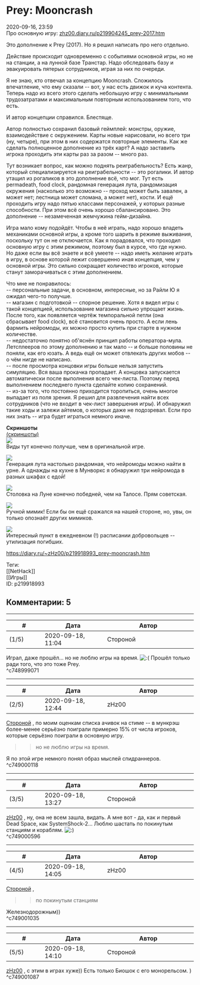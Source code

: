 Prey: Mooncrash
===============

  
2020-09-16, 23:59  
 Про основную игру:  [zhz00.diary.ru/p219904245\_prey-2017.htm](Prey%20(2017))    
   
 Это дополнение к Prey (2017). Но я решил написать про него отдельно.   
   
 Действие происходит одновременно с событиями основной игры, но не на станции, а на лунной базе Транстар. Надо обследовать базу и эвакуировать пятерых сотрудников, играя за них по очереди.   
   
 Я не знаю, кто отвечал за концепцию Mooncrash. Сложилось впечатление, что ему сказали -- вот, у нас есть движок и куча контента. Теперь надо из всего этого сделать небольшую игру с минимальными трудозатратами и максимальным повторным использованием того, что есть.   
   
 И автор концепции справился. Блестяще.   
   
 Автор полностью сохранил базовый геймплей: монстры, оружие, взаимодействие с окружением. Карты новые нарисовали, но всего три (ну, четыре), при этом в них содержатся повторные элементы. Как же сделать полноценное дополнение из трёх карт? А надо заставить игрока проходить эти карты раз за разом -- много раз.   
   
 Тут возникает вопрос, как можно поднять реиграбельность? Есть жанр, который специализируется на реиграбельности -- это рогалики. И автор утащил из рогаликов в это дополнение всё, что мог. Тут есть permadeath, food clock, рандомная генерация лута, рандомизация окружения (насколько это возможно -- проход может быть завален, а может нет; лестница может сломана, а может нет), кости. И ещё проходить игру надо пятью классами персонажей, у которых разные способности. При этом всё очень хорошо сбалансировано. Это дополнение -- незамеченная жемчужина гейм-дизайна.   
   
 Игра мало кому подойдёт. Чтобы в неё играть, надо хорошо владеть механиками основной игры, а кроме того шарить в режиме выживания, поскольку тут он не отключается. Как я порадовался, что проходил основную игру с этим режимом, поэтому был в курсе, что где нужно. Но даже если вы всё знаете и всё умеете -- надо иметь желание играть в игру, в основе которой лежит совершенно иная концепция, чем у основной игры. Это сильно сокращает количество игроков, которые станут заморачиваться с этим дополнением.   
   
 Что мне не понравилось:   
 -- персональные задачи, в основном, интересные, но за Райли Ю я ожидал чего-то получше.   
 -- магазин с подготовкой -- спорное решение. Хотя я видел игры с такой концепцией, использование магазина сильно упрощает жизнь. После того, как появляется чертёж темпоральной петли (она сбрасывает food clock), всё становится очень просто. А если лень фармить нейромоды, их можно просто купить при старте в нужном количестве.   
 -- недостаточно понятно об'яснён принцип работы оператора-мула. Летсплееров по этому дополнению и так мало -- и больше половины не поняли, как его юзать. А ведь ещё он может отвлекать других мобов -- о чём нигде не написано.   
 -- после просмотра концовки игры больше нельзя запустить симуляцию. Вся ваша прокачка пропадает. А концовка запускается автоматически после выполнения всего чек-листа. Поэтому перед выполнением последнего пункта сделайте копию сохранений.   
 -- из-за того, что постоянно приходится торопиться, очень многое выпадает из поля зрения. Я решил для развлечения найти всех сотрудников (что не входит в чек-лист завершения игры). И обнаружил такие ходы и залежи айтемов, о которых даже не подозревал. Если про них знать -- игра будет играться немного иначе.   
   
  **Скриншоты**    
  [(скриншоты)](https://zHz00.diary.ru/p219918993.htm?index=1#linkmore219918993m1)       
  [![](https://i.imgur.com/rNvOtSll.jpg)](https://i.imgur.com/rNvOtSl.jpg)    
 Виды тут конечно получше, чем в оригинальной игре.   
   
  [![](https://i.imgur.com/HnzDj7Sl.jpg)](https://i.imgur.com/HnzDj7S.jpg)    
 Генерация лута настолько рандомная, что нейромоды можно найти в урне. А однажды на кухне в Мунворкс я обнаружил три нейромода в разных шкафах с едой!   
   
  [![](https://i.imgur.com/AvH8YLal.jpg)](https://i.imgur.com/AvH8YLa.jpg)    
 Столовка на Луне конечно победней, чем на Талосе. Прям советская.   
   
  [![](https://i.imgur.com/WKSbuO4l.jpg)](https://i.imgur.com/WKSbuO4.jpg)    
 Ручной мимик! Если бы он ещё сражался на нашей стороне, но, увы, он только опознаёт других мимиков.   
   
  [![](https://i.imgur.com/MAQHuDTl.jpg)](https://i.imgur.com/MAQHuDT.jpg)    
 Интересный пункт в ежедневном (!) расписании добровольцев -- утилизация погибших.   
   
      
  
<https://diary.ru/~zHz00/p219918993_prey-mooncrash.htm>  
  
Теги:  
[[NetHack]]  
[[Игры]]  
ID: p219918993  


Комментарии: 5
--------------

  


---



|         #         |              Дата              |                     Автор                     |           ID           |
| --- | --- | --- | --- |
| (1/5) | 2020-09-18, 11:04 | Стороной | c748999071 |

  
 Играл, даже прошёл... но не люблю игры на время. ![:(](http://static.diary.ru/picture/1146.gif) Прошёл только ради того, что это тоже Prey.   
 ^c748999071

---



|         #         |              Дата              |                     Автор                     |           ID           |
| --- | --- | --- | --- |
| (2/5) | 2020-09-18, 12:44 | zHz00 | c749000118 |

  
  [Стороной](http://1047.diary.ru "Сторона 1")  , по моим оценкам списка ачивок на стиме -- в мункрэш более-менее серьёзно поиграли примерно 15% от числа игроков, которые серьёзно поиграли в основную игру.   
   
 >>но не люблю игры на время.   
   
 Я по этой игре немного понял образ мыслей спидраннеров.   
 ^c749000118

---



|         #         |              Дата              |                     Автор                     |           ID           |
| --- | --- | --- | --- |
| (3/5) | 2020-09-18, 13:27 | Стороной | c749000596 |

  
  [zHz00](https://zHz00.diary.ru "Untitled")  , ну, она не всем зашла, видать. А мне вот - да, как и первый Dead Space, как SystemShock-2... Люблю шастать по покинутым станциям и кораблям. ![:)](http://static.diary.ru/picture/3.gif)   
 ^c749000596

---



|         #         |              Дата              |                     Автор                     |           ID           |
| --- | --- | --- | --- |
| (4/5) | 2020-09-18, 14:05 | zHz00 | c749001035 |

  
  [Стороной](http://1047.diary.ru "Сторона 1")  ,   
 >>по покинутым станциям   
   
 Железнодорожным))   
 ^c749001035

---



|         #         |              Дата              |                     Автор                     |           ID           |
| --- | --- | --- | --- |
| (5/5) | 2020-09-18, 14:10 | Стороной | c749001087 |

  
  [zHz00](https://zHz00.diary.ru "Untitled")  , с этим в играх хуже)) Есть только Биошок с его монорельсом. )   
 ^c749001087
